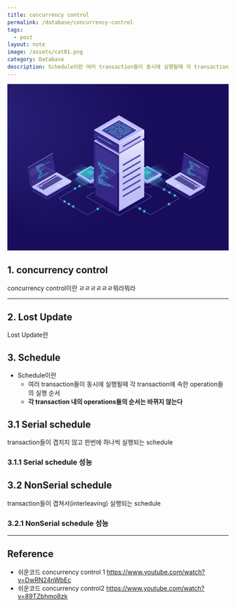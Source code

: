 ```yaml
---
title: concurrency control
permalink: /database/concurrency-control
tags:
  - post
layout: note
image: /assets/cat01.png
category: Database
description: Schedule이란 여러 transaction들이 동시에 실행될때 각 transaction에 속한 operation들의 실행 순서 Serial schedule란 transaction들이 겹치지 않고 한번에 하나씩 실행되는 schedule NonSerial schedule란transaction들이 겹쳐서(interleaving) 실행되는 schedule
---
```


![](/assets/812.jpg)

## 1. concurrency control

concurrency control이란 ㄹㄹㄹㄹㄹㄹ뭐라뭐라





---

## 2. Lost Update

Lost Update란 

## 3. Schedule

- Schedule이란
	- 여러 transaction들이 동시에 실행될때 각 transaction에 속한 operation들의 실행 순서
	- **각 transaction 내의 operations들의 순서는 바뀌지 않는다** 

## 3.1 Serial schedule

transaction들이 겹치지 않고 한번에 하나씩 실행되는 schedule

### 3.1.1 Serial schedule 성능


## 3.2 NonSerial schedule

transaction들이 겹쳐서(interleaving) 실행되는 schedule

### 3.2.1 NonSerial schedule 성능




---

## Reference

- 쉬운코드 concurrency control 1 https://www.youtube.com/watch?v=DwRN24nWbEc
- 쉬운코드 concurrency control2 https://www.youtube.com/watch?v=89TZbhmo8zk

